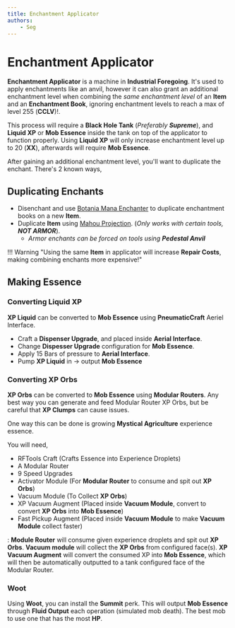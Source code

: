 ```yaml
---
title: Enchantment Applicator
authors:
    - Seg
---
```


# Enchantment Applicator

**Enchantment Applicator** is a machine in **Industrial Foregoing**. It's used to apply enchantments like an anvil, however it can also grant an additional enchantment level when combining the _same enchantment level_ of an **Item** and an **Enchantment Book**, ignoring enchantment levels to reach a max of level 255 (**CCLV**)!. 


This process will require a **Black Hole Tank** (_Preferably **Supreme**_), and **Liquid XP** or **Mob Essence** inside the tank on top of the applicator to function properly. Using **Liquid XP** will only increase enchantment level up to 20 (**XX**), afterwards will require **Mob Essence**.

After gaining an additional enchantment level, you'll want to duplicate the enchant. There's 2 known ways,

## Duplicating Enchants

- Disenchant and use [Botania Mana Enchanter](botania.md) to duplicate enchantment books on a new **Item**.
- Duplicate **Item** using [Mahou Projection](mahou.md). (_Only works with certain tools, **NOT ARMOR**_).
    - _Armor enchants can be forced on tools using **Pedestal Anvil**_


!!! Warning "Using the same **Item** in applicator will increase **Repair Costs**, making combining enchants more expensive!"

## Making Essence

### Converting Liquid XP

**XP Liquid** can be converted to **Mob Essence** using **PneumaticCraft** Aeriel Interface.

- Craft a **Dispenser Upgrade**, and placed inside **Aerial Interface**.
- Change **Dispesser Upgrade** configuration for **Mob Essence**.
- Apply 15 Bars of pressure to **Aerial Interface**.
- Pump **XP Liquid** in -> output **Mob Essence**

### Converting XP Orbs

**XP Orbs** can be converted to **Mob Essence** using **Modular Routers**. Any best way you can generate and feed Modular Router XP Orbs, but be careful that **XP Clumps** can cause issues.

One way this can be done is growing **Mystical Agriculture** experience essence.

You will need,

- RFTools Craft (Crafts Essence into Experience Droplets)
- A Modular Router
- 9 Speed Upgrades
- Activator Module (For **Modular Router** to consume and spit out **XP Orbs**)
- Vacuum Module (To Collect **XP Orbs**)
- XP Vacuum Augment (Placed inside **Vacuum Module**, convert to convert **XP Orbs** into **Mob Essence**)
- Fast Pickup Augment (Placed inside **Vacuum Module** to make **Vacuum Module** collect faster)

: **Module Router** will consume given experience droplets and spit out **XP Orbs**. **Vacuum module** will collect the **XP Orbs** from configured face(s). **XP Vacuum Augment** will convert the consumed XP into **Mob Essence**, which will then be automatically outputted to a tank configured face of the Modular Router. 

### Woot

Using **Woot**, you can install the **Summit** perk. This will output **Mob Essence** through **Fluid Output** each operation (simulated mob death). The best mob to use one that has the most **HP**.